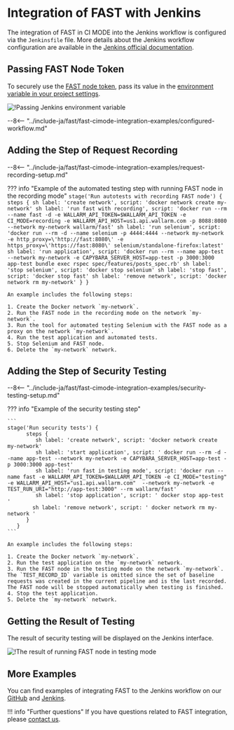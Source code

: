 [jenkins-config-pipeline]:      https://jenkins.io/doc/book/pipeline
[fast-node-token]:              ../../operations/create-node.md
[jenkins-parameterized-build]:  https://wiki.jenkins.io/display/JENKINS/Parameterized+Build
[jenkins-example-env-var]:     ../../../images/fast/poc/common/examples/jenkins-cimode/jenkins-add-token-example.png
[fast-example-jenkins-result]:  ../../../images/fast/poc/common/examples/jenkins-cimode/jenkins-result-example.png
[fast-ci-mode-record]:          ../ci-mode-recording.md#environment-variables-in-recording-mode
[fast-ci-mode-test]:            ../ci-mode-testing.md#environment-variables-in-testing-mode
[mail-to-us]:                   mailto:support@wallarm.com
[fast-examples-github]:         https://github.com/wallarm/fast-examples 
[fast-example-jenkins]:         https://jenkinsfast.demo.wallarm.com/

# Integration of FAST with Jenkins

The integration of FAST in CI MODE into the Jenkins workflow is configured via the `Jenkinsfile` file. More details about the Jenkins workflow configuration are available in the [Jenkins official documentation][jenkins-config-pipeline].

## Passing FAST Node Token

To securely use the [FAST node token][fast-node-token], pass its value in the [environment variable in your project settings][jenkins-parameterized-build].

![!Passing Jenkins environment variable][jenkins-example-env-var]

--8<-- "../include-ja/fast/fast-cimode-integration-examples/configured-workflow.md"

## Adding the Step of Request Recording

--8<-- "../include-ja/fast/fast-cimode-integration-examples/request-recording-setup.md"

??? info "Example of the automated testing step with running FAST node in the recording mode"
    ```
    stage('Run autotests with recording FAST node') {
          steps {
             sh label: 'create network', script: 'docker network create my-network'
             sh label: 'run fast with recording', script: 'docker run --rm  --name fast -d -e WALLARM_API_TOKEN=$WALLARM_API_TOKEN -e CI_MODE=recording -e WALLARM_API_HOST=us1.api.wallarm.com -p 8088:8080 --network my-network wallarm/fast'
             sh label: 'run selenium', script: 'docker run --rm -d --name selenium -p 4444:4444 --network my-network -e http_proxy=\'http://fast:8080\' -e https_proxy=\'https://fast:8080\' selenium/standalone-firefox:latest'
             sh label: 'run application', script: 'docker run --rm --name app-test --network my-network -e CAPYBARA_SERVER_HOST=app-test -p 3000:3000 app-test bundle exec rspec spec/features/posts_spec.rb'
             sh label: 'stop selenium', script: 'docker stop selenium'
             sh label: 'stop fast', script: 'docker stop fast'
             sh label: 'remove network', script: 'docker network rm my-network'
          }
       }
    ```

    An example includes the following steps:

    1. Create the Docker network `my-network`.
    2. Run the FAST node in the recording mode on the network `my-network`.
    3. Run the tool for automated testing Selenium with the FAST node as a proxy on the network `my-network`.
    4. Run the test application and automated tests.
    5. Stop Selenium and FAST node.
    6. Delete the `my-network` network.

## Adding the Step of Security Testing

--8<-- "../include-ja/fast/fast-cimode-integration-examples/security-testing-setup.md"

??? info "Example of the security testing step"

    ```
    stage('Run security tests') {
          steps {
             sh label: 'create network', script: 'docker network create my-network'
             sh label: 'start application', script: ' docker run --rm -d --name app-test --network my-network -e CAPYBARA_SERVER_HOST=app-test -p 3000:3000 app-test'
             sh label: 'run fast in testing mode', script: 'docker run --name fast -e WALLARM_API_TOKEN=$WALLARM_API_TOKEN -e CI_MODE="testing" -e WALLARM_API_HOST="us1.api.wallarm.com"  --network my-network -e TEST_RUN_URI="http://app-test:3000" --rm wallarm/fast'
             sh label: 'stop application', script: ' docker stop app-test '
            sh label: 'remove network', script: ' docker network rm my-network '
          }
       }
    ```

    An example includes the following steps:

    1. Create the Docker network `my-network`.
    2. Run the test application on the `my-network` network.
    3. Run the FAST node in the testing mode on the network `my-network`. The `TEST_RECORD_ID` variable is omitted since the set of baseline requests was created in the current pipeline and is the last recorded. The FAST node will be stopped automatically when testing is finished.
    4. Stop the test application.
    5. Delete the `my-network` network.

## Getting the Result of Testing

The result of security testing will be displayed on the Jenkins interface.

![!The result of running FAST node in testing mode][fast-example-jenkins-result]

## More Examples

You can find examples of integrating FAST to the Jenkins workflow on our [GitHub][fast-examples-github] and [Jenkins][fast-example-jenkins].

!!! info "Further questions"
    If you have questions related to FAST integration, please [contact us][mail-to-us].